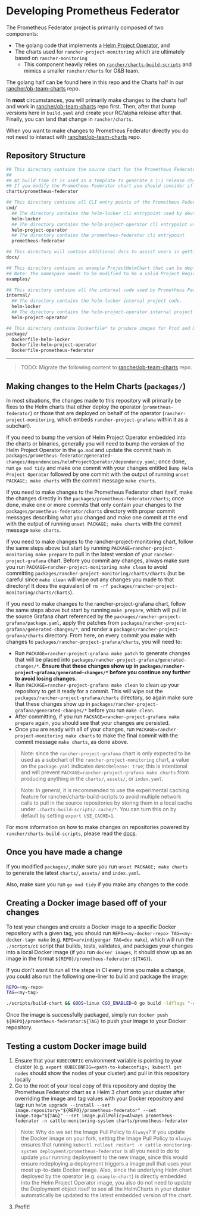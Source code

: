 # Developing Prometheus Federator

The Prometheus Federator project is primarily composed of two components:
- The golang code that implements a [Helm Project Operator](../../cmd/helm-project-operator/README.md), and
- The charts used for `rancher-project-monitoring` which are ultimately based on `rancher-monitoring`
  - This component heavily relies on [`rancher/charts-build-scripts`](https://github.com/rancher/charts-build-scripts) and mimics a smaller `rancher/charts` for O&B team.

The golang half can be found here in this repo and the Charts half in our [rancher/ob-team-charts](https://github.com/rancher/ob-team-charts) repo.

In **most** circumstances, you will primarily make changes to the charts half and work in [rancher/ob-team-charts](https://github.com/rancher/ob-team-charts) repo first.
Then, after that bump versions here in `build.yaml` and create your RC/alpha release after that. Finally, you can land that change in `rancher/charts`.

When you want to make changes to Prometheus Federator directly you do not need to interact with [rancher/ob-team-charts](https://github.com/rancher/ob-team-charts) repo.

## Repository Structure

```bash
## This directory contains the source chart for the Prometheus Federator chart.
##
## At build time it is used as a template to generate a 1:1 release chart to the image tag.
## If you modify the Prometheus Federator chart you should consider if it needs to be back ported from `main` to other release branches.
charts/prometheus-federator

## This directory contains all CLI entry points of the Prometheus Federator (and internal projects)
cmd/
  ## The directory contains the helm-locker cli entrypoint used by devs.
  helm-locker
  ## The directory contains the helm-project-operator cli entrypoint used by devs.
  helm-project-operator
  ## The directory contains the prometheus-federator cli entrypoint
  prometheus-federator

## This directory will contain additional docs to assist users in getting started with using Prometheus Federator.
docs/

## This directory contains an example ProjectHelmChart that can be deployed to create an example Project Monitoring Stack
## Note: the namespace needs to be modified to be a valid Project Registration Namespace, depending on how you deployed the operator.
examples/

## This directory contains all the internal code used by Prometheus Federator
internal/
  ## The directory contains the helm-locker internal project code.
  helm-locker
  ## The directory contains the helm-project-operator internal project code.
  helm-project-operator

## This directory contains Dockerfile* to produce images for Prod and Dev
package/
  Dockerfile-helm-locker
  Dockerfile-helm-project-operator
  Dockerfile-prometheus-federator
```

---

> TODO: Migrate the following content to [rancher/ob-team-charts](https://github.com/rancher/ob-team-charts) repo.

## Making changes to the Helm Charts (`packages/`)

In most situations, the changes made to this repository will primarily be fixes to the Helm charts that either deploy the operator (`prometheus-federator`) or those that are deployed on behalf of the operator (`rancher-project-monitoring`, which embeds `rancher-project-grafana` within it as a subchart).

If you need to bump the version of Helm Project Operator embedded into the charts or binaries, generally you will need to bump the version of the Helm Project Operator in the `go.mod` and update the commit hash in `packages/prometheus-federator/generated-changes/dependencies/helmProjectOperator/dependency.yaml`; once done, run `go mod tidy` and make one commit with your changes entitled `Bump Helm Project Operator` followed by one commit with the output of running `unset PACKAGE; make charts` with the commit message `make charts`.

If you need to make changes to the Prometheus Federator chart itself, make the changes directly in the `packages/prometheus-federator/charts`; once done, make one or more commits that only contain your changes to the `packages/prometheus-federator/charts` directory with proper commit messages describing what you changed and make one commit at the end with the output of running `unset PACKAGE; make charts` with the commit message `make charts`.

If you need to make changes to the rancher-project-monitoring chart, follow the same steps above but start by running `PACKAGE=rancher-project-monitoring make prepare` to pull in the latest version of your `rancher-project-grafana` chart. Before you commit any changes, always make sure you run `PACKAGE=rancher-project-monitoring make clean` to avoid committing `packages/rancher-project-monitoring/charts/charts` (but be careful since `make clean` will wipe out any changes you made to that directory! It does the equivalent of `rm -rf packages/rancher-project-monitoring/charts/charts`).

If you need to make changes to the rancher-project-grafana chart, follow the same steps above but start by running `make prepare`, which will pull in the source Grafana chart referenced by the `packages/rancher-project-grafana/package.yaml`, apply the patches from `packages/rancher-project-grafana/generated-changes/*`, and render a `packages/rancher-project-grafana/charts` directory. From here, on every commit you make with changes to `packages/rancher-project-grafana/charts`, you will need to:
- Run `PACKAGE=rancher-project-grafana make patch` to generate changes that will be placed into `packages/rancher-project-grafana/generated-changes/*`. **Ensure that these changes show up in `packages/rancher-project-grafana/generated-changes/*` before you continue any further to avoid losing changes.**
- Run `PACKAGE=rancher-project-grafana make clean` to clean up your repository to get it ready for a commit. This will wipe out the `packages/rancher-project-grafana/charts` directory, so again make sure that these changes show up in `packages/rancher-project-grafana/generated-changes/*` before you run `make clean`.
- After committing, if you run `PACKAGE=rancher-project-grafana make prepare` again, you should see that your changes are persisted.
- Once you are ready with all of your changes, run `PACKAGE=rancher-project-monitoring make charts` to make the final commit with the commit message `make charts`, as done above.

> Note: since the `rancher-project-grafana` chart is only expected to be used as a subchart of the `rancher-project-monitoring` chart, a value on the `package.yaml` indicates `doNotRelease: true`; this is intentional and will prevent `PACKAGE=rancher-project-grafana make charts` from producing anything in the `charts/`, `assets/`, or `index.yaml`.

> Note: In general, it is recommended to use the experimental caching feature for rancher/charts-build-scripts to avoid multiple network calls to pull in the source repositories by storing them in a local cache under `.charts-build-scripts/.cache/*`. You can turn this on by default by setting `export USE_CACHE=1`.

For more information on how to make changes on repositories powered by `rancher/charts-build-scripts`, please read the [docs](https://github.com/rancher/charts-build-scripts/tree/master/templates/template/docs).

## Once you have made a change

If you modified `packages/`, make sure you run `unset PACKAGE; make charts` to generate the latest `charts/`, `assets/` and `index.yaml`.

Also, make sure you run `go mod tidy` if you make any changes to the code.

## Creating a Docker image based off of your changes

To test your changes and create a Docker image to a specific Docker repository with a given tag, you should run `REPO=<my-docker-repo> TAG=<my-docker-tag> make` (e.g. `REPO=arvindiyengar TAG=dev make`), which will run the `./scripts/ci` script that builds, tests, validates, and packages your changes into a local Docker image (if you run `docker images`, it should show up as an image in the format `${REPO}/prometheus-federator:${TAG}`).

If you don't want to run all the steps in CI every time you make a change, you could also run the following one-liner to build and package the image:

```bash
REPO=<my-repo>
TAG=<my-tag>

./scripts/build-chart && GOOS=linux CGO_ENABLED=0 go build -ldflags "-extldflags -static -s" -o build/bin/prometheus-federator && REPO=${REPO} TAG=${TAG} make package
```

Once the image is successfully packaged, simply run `docker push ${REPO}/prometheus-federator:${TAG}` to push your image to your Docker repository.

## Testing a custom Docker image build

1. Ensure that your `KUBECONFIG` environment variable is pointing to your cluster (e.g. `export KUBECONFIG=<path-to-kubeconfig>; kubectl get nodes` should show the nodes of your cluster) and pull in this repository locally
2. Go to the root of your local copy of this repository and deploy the Prometheus Federator chart as a Helm 3 chart onto your cluster after overriding the image and tag values with your Docker repository and tag: run `helm upgrade --install --set image.repository="${REPO}/prometheus-federator" --set image.tag="${TAG}" --set image.pullPolicy=Always prometheus-federator -n cattle-monitoring-system charts/prometheus-federator`
> Note: Why do we set the Image Pull Policy to `Always`? If you update the Docker image on your fork, setting the Image Pull Policy to `Always` ensures that running `kubectl rollout restart -n cattle-monitoring-system deployment/prometheus-federator` is all you need to do to update your running deployment to the new image, since this would ensure redeploying a deployment triggers a image pull that uses your most up-to-date Docker image. Also, since the underlying Helm chart deployed by the operator (e.g. `example-chart`) is directly embedded into the Helm Project Operator image, you also do not need to update the Deployment object itself to see all the HelmCharts in your cluster automatically be updated to the latest embedded version of the chart.
3. Profit!